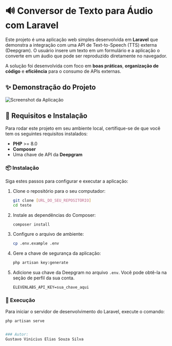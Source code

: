 # 🔊 Conversor de Texto para Áudio com Laravel

Este projeto é uma aplicação web simples desenvolvida em **Laravel** que demonstra a integração com uma API de Text-to-Speech (TTS) externa (Deepgram). O usuário insere um texto em um formulário e a aplicação o converte em um áudio que pode ser reproduzido diretamente no navegador.

A solução foi desenvolvida com foco em **boas práticas**, **organização de código** e **eficiência** para o consumo de APIs externas.


## ✨ Demonstração do Projeto

![Screenshot da Aplicação](imgGit/screenshot-app.png)

## 🚀 Requisitos e Instalação

Para rodar este projeto em seu ambiente local, certifique-se de que você tem os seguintes requisitos instalados:

- **PHP** >= 8.0
- **Composer**
- Uma chave de API da **Deepgram**

### 📦 Instalação
Siga estes passos para configurar e executar a aplicação:

1.  Clone o repositório para o seu computador:
    ```bash
    git clone [URL_DO_SEU_REPOSITÓRIO]
    cd teste
    ```

2.  Instale as dependências do Composer:
    ```bash
    composer install
    ```

3.  Configure o arquivo de ambiente:
    ```bash
    cp .env.example .env
    ```

4.  Gere a chave de segurança da aplicação:
    ```bash
    php artisan key:generate
    ```

5.  Adicione sua chave da Deepgram no arquivo `.env`. Você pode obtê-la na seção de perfil da sua conta.
    ```env
    ELEVENLABS_API_KEY=sua_chave_aqui
    ```

### 🏃 Execução

Para iniciar o servidor de desenvolvimento do Laravel, execute o comando:

```bash
php artisan serve


### Autor:
Gustavo Vinicius Elias Souza Silva
